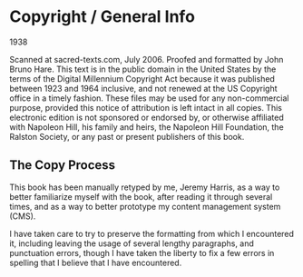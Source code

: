 # Copyright / General Info

1938

Scanned at sacred-texts.com, July 2006. Proofed and formatted by John Bruno Hare. This text is in the public domain in the United States by the terms of the Digital Millennium Copyright Act because it was published between 1923 and 1964 inclusive, and not renewed at the US Copyright office in a timely fashion. These files may be used for any non-commercial purpose, provided this notice of attribution is left intact in all copies. This electronic edition is not sponsored or endorsed by, or otherwise affiliated with Napoleon Hill, his family and heirs, the Napoleon Hill Foundation, the Ralston Society, or any past or present publishers of this book.

## The Copy Process

This book has been manually retyped by me, Jeremy Harris, as a way to better familiarize myself with the book, after reading it through several times, and as a way to better prototype my content management system (CMS).

I have taken care to try to preserve the formatting from which I encountered it, including leaving the usage of several lengthy paragraphs, and punctuation errors, though I have taken the liberty to fix a few errors in spelling that I believe that I have encountered.
